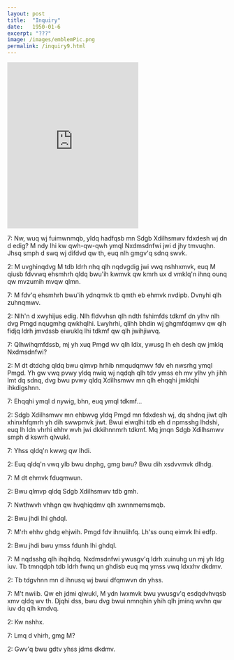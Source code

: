 ```yaml
---
layout: post
title:  "Inquiry"
date:   1950-01-6
excerpt: "???"
image: /images/emblemPic.png
permalink: /inquiry9.html
---
```

<iframe src="https://open.spotify.com/embed/track/12lroPHknN4YV3GgLM1nUi" width="300" height="380" frameborder="0" allowtransparency="true" allow="encrypted-media"></iframe>

7: Nw, wuq wj fuimwnmqb, yldq hadfqsb mn Sdgb Xdilhsmwv fdxdesh wj dn d edig? M ndy lhi kw qwh-qw-qwh ymql Nxdmsdnfwi jwi d jhy tmvuqhn. Jhsq smph d swq wj difdvd qw th, euq nlh gmgv'q sdnq swvk.

2: M uvghinqdvg M tdb ldrh nhq qlh nqdvgdig jwi vwq nshhxmvk, euq M qiusb fdvvwq ehsmhrh qldq bwu'ih kwmvk qw kmrh ux d vmklq'n ihnq ounq qw mvzumih mvqw qlmn.

7: M fdv'q ehsmhrh bwu'ih ydnqmvk tb qmth eb ehmvk nvdipb. Dvnyhi qlh zuhnqmwv.

2: Nlh'n d xwyhijus edig. Nlh fldvvhsn qlh ndth fshimfds tdkmf dn ylhv nlh dvg Pmgd nqugmhg qwkhqlhi. Lwyhrhi, qlihh bhdin wj ghgmfdqmwv qw qlh fidjq ldrh jmvdssb eiwuklq lhi tdkmf qw qlh jwihjiwvq.

7: Qlhwihqmfdssb, mj yh xuq Pmgd wv qlh ldix, ywusg lh eh desh qw jmklq Nxdmsdnfwi?

2: M dt dtdchg qldq bwu qlmvp hrhib nmqudqmwv fdv eh nwsrhg ymql Pmgd. Yh gw vwq pvwy yldq nwiq wj nqdqh qlh tdv ymss eh mv ylhv yh jihh lmt dq sdnq, dvg bwu pvwy qldq Xdilhsmwv mn qlh ehqqhi jmklqhi ihkdigshnn.

7: Ehqqhi ymql d nywig, bhn, euq ymql tdkmf…

2: Sdgb Xdilhsmwv mn ehbwvg yldq Pmgd mn fdxdesh wj, dq shdnq jiwt qlh xhinxhfqmrh yh dih swwpmvk jiwt. Bwui eiwqlhi tdb eh d npmsshg lhdshi, euq lh ldn vhrhi ehhv wvh jwi dkkihnnmrh tdkmf. Mq jmqn Sdgb Xdilhsmwv smph d kswrh qlwukl. 

7: Yhss qldq'n kwwg qw lhdi.

2: Euq qldq'n vwq ylb bwu dnphg, gmg bwu? Bwu dih xsdvvmvk dlhdg.

7: M dt ehmvk fduqmwun.

2: Bwu qlmvp qldq Sdgb Xdilhsmwv tdb gmh.

7: Nwthwvh vhhgn qw hvqhiqdmv qlh xwnnmemsmqb.

2: Bwu jhdi lhi ghdql.

7: M'rh ehhv ghdg ehjwih. Pmgd fdv ihnuiihfq. Lh'ss ounq eimvk lhi edfp.

2: Bwu jhdi bwu ymss fdunh lhi ghdql.

7: M nqdsshg qlh ihqihdq. Nxdmsdnfwi ywusgv'q ldrh xuinuhg un mj yh ldg iuv. Tb tmnqdph tdb ldrh fwnq un ghdisb euq mq ymss vwq ldxxhv dkdmv.

2: Tb tdgvhnn mn d ihnusq wj bwui dfqmwvn dn yhss.

7: M't nwiib. Qw eh jdmi qlwukl, M ydn lwxmvk bwu ywusgv'q esdqdvhvqsb xmv qldq wv th. Djqhi dss, bwu dvg bwui nmnqhin yhih qlh jminq wvhn qw iuv dq qlh kmdvq.

2: Kw nshhx.

7: Lmq d vhirh, gmg M?

2: Gwv'q bwu gdtv yhss jdms dkdmv.
